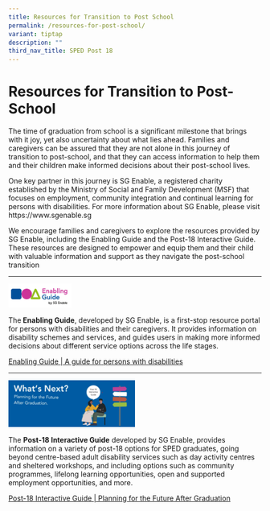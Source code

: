 ```yaml
---
title: Resources for Transition to Post School
permalink: /resources-for-post-school/
variant: tiptap
description: ""
third_nav_title: SPED Post 18
---
```

<h1>Resources for Transition to Post-School</h1>
<p>The time of graduation from school is a significant milestone that brings
with it joy, yet also uncertainty about what lies ahead. Families and caregivers
can be assured that they are not alone in this journey of transition to
post-school, and that they can access information to help them and their
children make informed decisions about their post-school lives.</p>
<p>One key partner in this journey is SG Enable, a registered charity established
by the Ministry of Social and Family Development (MSF) that focuses on
employment, community integration and continual learning for persons with
disabilities. For more information about SG Enable, please visit <a rel="noopener noreferrer nofollow" target="_blank">https://www.sgenable.sg</a>
</p>
<p>We encourage families and caregivers to explore the resources provided
by SG Enable, including the Enabling Guide and the Post-18 Interactive
Guide. These resources are designed to empower and equip them and their
child with valuable information and support as they navigate the post-school
transition</p>
<hr>
<p></p>
<div class="isomer-image-wrapper">
<img style="width: 25%;" height="auto" width="100%" alt="" src="/images/sge_enabling_guide.png">
</div>
<p>The<strong> Enabling Guide</strong>, developed by SG Enable, is a first-stop
resource portal for persons with disabilities and their caregivers. It
provides information on disability schemes and services, and guides users
in making more informed decisions about different service options across
the life stages.</p>
<p><a href="https://www.enablingguide.sg/" rel="noopener noreferrer nofollow" target="_blank">Enabling Guide | A guide for persons with disabilities</a>
</p>
<hr>
<p></p>
<div class="isomer-image-wrapper">
<img style="width: 50%;" height="auto" width="100%" alt="" src="/images/sge_post_18_interactive_guide.png">
</div>
<p>The <strong>Post-18 Interactive Guide</strong> developed by SG Enable, provides
information on a variety of post-18 options for SPED graduates, going beyond
centre-based adult disability services such as day activity centres and
sheltered workshops, and including options such as community programmes,
lifelong learning opportunities, open and supported employment opportunities,
and more.</p>
<p><a href="https://www.enablingguide.sg/disability-info/life-stages-transitions/post-18-interactive-guide" rel="noopener noreferrer nofollow" target="_blank">Post-18 Interactive Guide | Planning for the Future After Graduation</a>
</p>